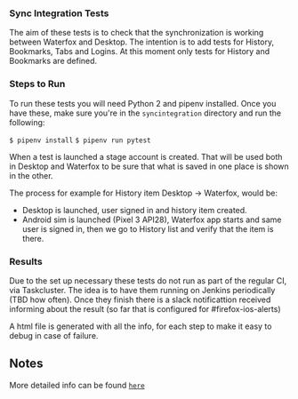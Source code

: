 ### Sync Integration Tests
The aim of these tests is to check that the synchronization is working between Waterfox and Desktop. The intention is to add tests for History, Bookmarks, Tabs and Logins. 
At this moment only tests for History and Bookmarks are defined.

### Steps to Run
To run these tests you will need Python 2 and pipenv installed. Once you have these, make sure you're in the `syncintegration` directory and run the following:

`$ pipenv install`
`$ pipenv run pytest`

When a test is launched a stage account is created. That will be used both in Desktop and Waterfox to be sure that what is saved in one place is shown in the other.

The process for example for History item Desktop -> Waterfox, would be:
- Desktop is launched, user signed in and history item created.
- Android sim is launched (Pixel 3 API28), Waterfox app starts and same user is signed in, then we go to History list and verify that the item is there.


### Results
Due to the set up necessary these tests do not run as part of the regular CI, via Taskcluster. 
The idea is to have them running on Jenkins periodically (TBD how often).
Once they finish there is a slack notificattion received informing about the result (so far that is configured for #firefox-ios-alerts)

A html file is generated with all the info, for each step to make it easy to debug in case of failure.

## Notes
More detailed info can be found [`here`](https://docs.google.com/document/d/1dhxlbGQBA6aJi2Xz-CsJZuGJPRReoL7nfm9cYu4HcZI/edit?usp=sharing) 
